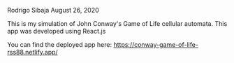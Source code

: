 Rodrigo Sibaja
August 26, 2020

This is my simulation of John Conway's Game of Life cellular automata.
This app was developed using React.js

You can find the deployed app here: https://conway-game-of-life-rss88.netlify.app/
